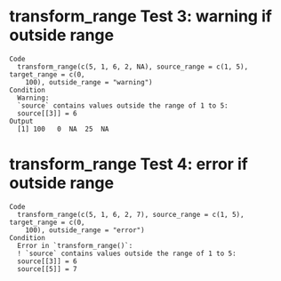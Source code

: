 # transform_range Test 3: warning if outside range

    Code
      transform_range(c(5, 1, 6, 2, NA), source_range = c(1, 5), target_range = c(0,
        100), outside_range = "warning")
    Condition
      Warning:
      `source` contains values outside the range of 1 to 5:
      source[[3]] = 6
    Output
      [1] 100   0  NA  25  NA

# transform_range Test 4: error if outside range

    Code
      transform_range(c(5, 1, 6, 2, 7), source_range = c(1, 5), target_range = c(0,
        100), outside_range = "error")
    Condition
      Error in `transform_range()`:
      ! `source` contains values outside the range of 1 to 5:
      source[[3]] = 6
      source[[5]] = 7

